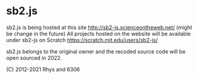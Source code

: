 # sb2.js

sb2.js is being hosted at this site http://sb2-js.scienceontheweb.net/ (might be change in the future)
All projects hosted on the website will be available under sb2-js on Scratch https://scratch.mit.edu/users/sb2-js/

sb2.js belongs to the original owner and the recoded source code will be open sourced in 2022.

(C) 2012-2021 Rhys and 6306
